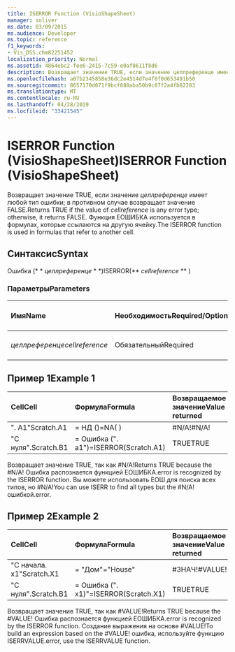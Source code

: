 ```yaml
---
title: ISERROR Function (VisioShapeSheet)
manager: soliver
ms.date: 03/09/2015
ms.audience: Developer
ms.topic: reference
f1_keywords:
- Vis_DSS.chm82251452
localization_priority: Normal
ms.assetid: 4864ebc2-fee6-2415-7c59-e0af8611f8d6
description: Возвращает значение TRUE, если значение целлреференце имеет любой тип ошибки; в противном случае возвращает значение FALSE. Функция ЕОШИБКА используется в формулах, которые ссылаются на другую ячейку.
ms.openlocfilehash: a07b2345858e36dc2e4514d7e4f0f0d653491b50
ms.sourcegitcommit: 8657170d071f9bcf680aba50b9c07f2a4fb82283
ms.translationtype: MT
ms.contentlocale: ru-RU
ms.lasthandoff: 04/28/2019
ms.locfileid: "33421545"
---
```

# <a name="iserror-function-visioshapesheet"></a><span data-ttu-id="e54d2-104">ISERROR Function (VisioShapeSheet)</span><span class="sxs-lookup"><span data-stu-id="e54d2-104">ISERROR Function (VisioShapeSheet)</span></span>

<span data-ttu-id="e54d2-105">Возвращает значение TRUE, если значение _целлреференце_ имеет любой тип ошибки; в противном случае возвращает значение FALSE.</span><span class="sxs-lookup"><span data-stu-id="e54d2-105">Returns TRUE if the value of  _cellreference_ is any error type; otherwise, it returns FALSE.</span></span> <span data-ttu-id="e54d2-106">Функция ЕОШИБКА используется в формулах, которые ссылаются на другую ячейку.</span><span class="sxs-lookup"><span data-stu-id="e54d2-106">The ISERROR function is used in formulas that refer to another cell.</span></span> 
  
## <a name="syntax"></a><span data-ttu-id="e54d2-107">Синтаксис</span><span class="sxs-lookup"><span data-stu-id="e54d2-107">Syntax</span></span>

<span data-ttu-id="e54d2-108">Ошибка (\* \* *целлреференце* \* \*)</span><span class="sxs-lookup"><span data-stu-id="e54d2-108">ISERROR(\*\* *cellreference* \*\* )</span></span> 
  
### <a name="parameters"></a><span data-ttu-id="e54d2-109">Параметры</span><span class="sxs-lookup"><span data-stu-id="e54d2-109">Parameters</span></span>

|<span data-ttu-id="e54d2-110">**Имя**</span><span class="sxs-lookup"><span data-stu-id="e54d2-110">**Name**</span></span>|<span data-ttu-id="e54d2-111">**Необходимость**</span><span class="sxs-lookup"><span data-stu-id="e54d2-111">**Required/Optional**</span></span>|<span data-ttu-id="e54d2-112">**Тип данных**</span><span class="sxs-lookup"><span data-stu-id="e54d2-112">**Data Type**</span></span>|<span data-ttu-id="e54d2-113">**Описание**</span><span class="sxs-lookup"><span data-stu-id="e54d2-113">**Description**</span></span>|
|:-----|:-----|:-----|:-----|
| <span data-ttu-id="e54d2-114">_целлреференце_</span><span class="sxs-lookup"><span data-stu-id="e54d2-114">_cellreference_</span></span> <br/> |<span data-ttu-id="e54d2-115">Обязательный</span><span class="sxs-lookup"><span data-stu-id="e54d2-115">Required</span></span>  <br/> |<span data-ttu-id="e54d2-116">**String**</span><span class="sxs-lookup"><span data-stu-id="e54d2-116">**String**</span></span> <br/> |<span data-ttu-id="e54d2-117">Ссылка на ячейку.</span><span class="sxs-lookup"><span data-stu-id="e54d2-117">Reference to a cell.</span></span>  <br/> |
   
## <a name="example-1"></a><span data-ttu-id="e54d2-118">Пример 1</span><span class="sxs-lookup"><span data-stu-id="e54d2-118">Example 1</span></span>

|<span data-ttu-id="e54d2-119">**Cell**</span><span class="sxs-lookup"><span data-stu-id="e54d2-119">**Cell**</span></span>|<span data-ttu-id="e54d2-120">**Формула**</span><span class="sxs-lookup"><span data-stu-id="e54d2-120">**Formula**</span></span>|<span data-ttu-id="e54d2-121">**Возвращаемое значение**</span><span class="sxs-lookup"><span data-stu-id="e54d2-121">**Value returned**</span></span>|
|:-----|:-----|:-----|
|<span data-ttu-id="e54d2-122">". A1"</span><span class="sxs-lookup"><span data-stu-id="e54d2-122">Scratch.A1</span></span>  <br/> |<span data-ttu-id="e54d2-123">= НД ()</span><span class="sxs-lookup"><span data-stu-id="e54d2-123">=NA( )</span></span>  <br/> |<span data-ttu-id="e54d2-124">#N/A!</span><span class="sxs-lookup"><span data-stu-id="e54d2-124">#N/A!</span></span>  <br/> |
|<span data-ttu-id="e54d2-125">"С нуля".</span><span class="sxs-lookup"><span data-stu-id="e54d2-125">Scratch.B1</span></span>  <br/> |<span data-ttu-id="e54d2-126">= Ошибка (". a1")</span><span class="sxs-lookup"><span data-stu-id="e54d2-126">=ISERROR(Scratch.A1)</span></span>  <br/> |<span data-ttu-id="e54d2-127">TRUE</span><span class="sxs-lookup"><span data-stu-id="e54d2-127">TRUE</span></span>  <br/> |
   
<span data-ttu-id="e54d2-128">Возвращает значение TRUE, так как #N/A!</span><span class="sxs-lookup"><span data-stu-id="e54d2-128">Returns TRUE because the #N/A!</span></span> <span data-ttu-id="e54d2-129">Ошибка распознается функцией ЕОШИБКА.</span><span class="sxs-lookup"><span data-stu-id="e54d2-129">error is recognized by the ISERROR function.</span></span> <span data-ttu-id="e54d2-130">Вы можете использовать ЕОШ для поиска всех типов, но #N/A!</span><span class="sxs-lookup"><span data-stu-id="e54d2-130">You can use ISERR to find all types but the #N/A!</span></span> <span data-ttu-id="e54d2-131">ошибкой.</span><span class="sxs-lookup"><span data-stu-id="e54d2-131">error.</span></span>
  
## <a name="example-2"></a><span data-ttu-id="e54d2-132">Пример 2</span><span class="sxs-lookup"><span data-stu-id="e54d2-132">Example 2</span></span>

|<span data-ttu-id="e54d2-133">**Cell**</span><span class="sxs-lookup"><span data-stu-id="e54d2-133">**Cell**</span></span>|<span data-ttu-id="e54d2-134">**Формула**</span><span class="sxs-lookup"><span data-stu-id="e54d2-134">**Formula**</span></span>|<span data-ttu-id="e54d2-135">**Возвращаемое значение**</span><span class="sxs-lookup"><span data-stu-id="e54d2-135">**Value returned**</span></span>|
|:-----|:-----|:-----|
|<span data-ttu-id="e54d2-136">"С начала. x1"</span><span class="sxs-lookup"><span data-stu-id="e54d2-136">Scratch.X1</span></span>  <br/> |<span data-ttu-id="e54d2-137">= "Дом"</span><span class="sxs-lookup"><span data-stu-id="e54d2-137">="House"</span></span>  <br/> |<span data-ttu-id="e54d2-138">#ЗНАЧ!</span><span class="sxs-lookup"><span data-stu-id="e54d2-138">#VALUE!</span></span>  <br/> |
|<span data-ttu-id="e54d2-139">"С нуля".</span><span class="sxs-lookup"><span data-stu-id="e54d2-139">Scratch.B1</span></span>  <br/> |<span data-ttu-id="e54d2-140">= Ошибка (". x1)"</span><span class="sxs-lookup"><span data-stu-id="e54d2-140">=ISERROR(Scratch.X1)</span></span>  <br/> |<span data-ttu-id="e54d2-141">TRUE</span><span class="sxs-lookup"><span data-stu-id="e54d2-141">TRUE</span></span>  <br/> |
   
<span data-ttu-id="e54d2-142">Возвращает значение TRUE, так как #VALUE!</span><span class="sxs-lookup"><span data-stu-id="e54d2-142">Returns TRUE because the #VALUE!</span></span> <span data-ttu-id="e54d2-143">Ошибка распознается функцией ЕОШИБКА.</span><span class="sxs-lookup"><span data-stu-id="e54d2-143">error is recognized by the ISERROR function.</span></span> <span data-ttu-id="e54d2-144">Создание выражения на основе #VALUE!</span><span class="sxs-lookup"><span data-stu-id="e54d2-144">To build an expression based on the #VALUE!</span></span> <span data-ttu-id="e54d2-145">ошибка, используйте функцию ISERRVALUE.</span><span class="sxs-lookup"><span data-stu-id="e54d2-145">error, use the ISERRVALUE function.</span></span>
  

